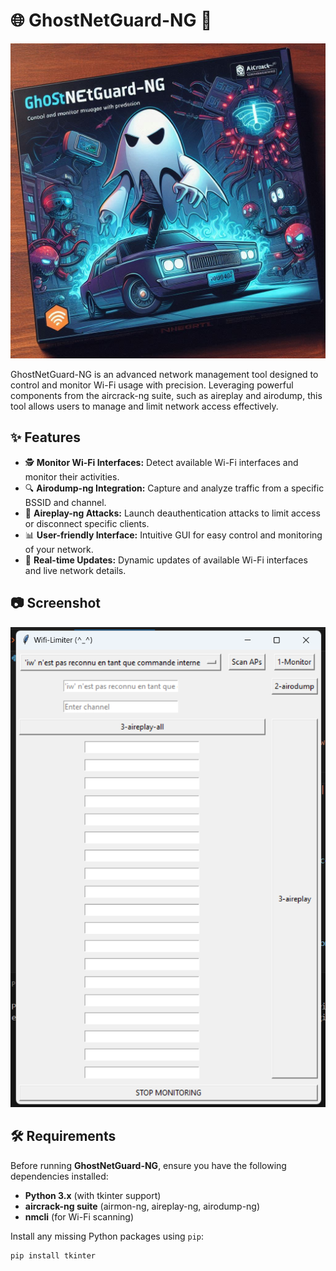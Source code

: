 # 🌐 GhostNetGuard-NG 🚀

![GhostNetGuard-NG](./banner_img.jpg)

GhostNetGuard-NG is an advanced network management tool designed to control and monitor Wi-Fi usage with precision. Leveraging powerful components from the aircrack-ng suite, such as aireplay and airodump, this tool allows users to manage and limit network access effectively.

## ✨ Features
- 🕵️ **Monitor Wi-Fi Interfaces:** Detect available Wi-Fi interfaces and monitor their activities.
- 🔍 **Airodump-ng Integration:** Capture and analyze traffic from a specific BSSID and channel.
- 📡 **Aireplay-ng Attacks:** Launch deauthentication attacks to limit access or disconnect specific clients.
- 📊 **User-friendly Interface:** Intuitive GUI for easy control and monitoring of your network.
- 🔧 **Real-time Updates:** Dynamic updates of available Wi-Fi interfaces and live network details.

## 📷 Screenshot
![Screenshot](./net_screen.png)

## 🛠️ Requirements
Before running **GhostNetGuard-NG**, ensure you have the following dependencies installed:

- **Python 3.x** (with tkinter support)
- **aircrack-ng suite** (airmon-ng, aireplay-ng, airodump-ng)
- **nmcli** (for Wi-Fi scanning)
  
Install any missing Python packages using `pip`:
```bash
pip install tkinter
